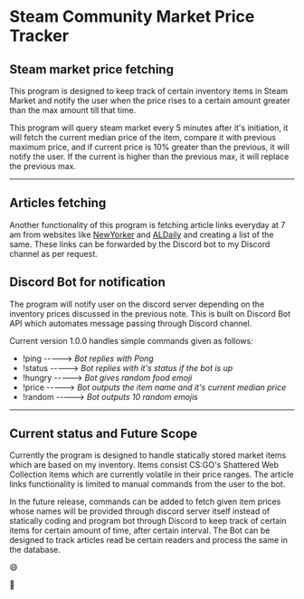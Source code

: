 # Steam Community Market Price Tracker

## Steam market price fetching

This program is designed to keep track of certain inventory items in Steam Market and notify the user when the price rises to a certain amount greater than the max amount till that time.

This program will query steam market every 5 minutes after it's initiation, it will fetch the current median price of the item, compare it with previous maximum price, and if current price is 10% greater than the previous, it will notify the user. If the current is higher than the previous max, it will replace the previous max.

---

## Articles fetching

Another functionality of this program is fetching article links everyday at 7 am from websites like [NewYorker](https://newyorker.com) and
[ALDaily](https://www.aldaily.com) and creating a list of the same. These links can be forwarded by the Discord bot to my Discord channel as per
request.

## Discord Bot for notification

The program will notify user on the discord server depending on the inventory prices discussed in the previous note. This is built on Discord Bot API which automates message passing through Discord channel.

Current version 1.0.0 handles simple commands given as follows:

- !ping  -----> *Bot replies with Pong*
- !status -----> *Bot replies with it's status if the bot is up*
- !hungry -----> *Bot gives random food emoji*
- !price -----> *Bot outputs the item name and it's current median price*
- !random -----> *Bot outputs 10 random emojis*

---

## Current status and Future Scope

Currently the program is designed to handle statically stored market items which are based on my inventory. Items consist CS:GO's Shattered Web Collection items which are currently volatile in their price ranges. The article links functionality is limited to manual commands from the user
to the bot.

In the future release, commands can be added to fetch given item prices whose names will be provided through discord server itself instead of statically coding and program bot through Discord to keep track of certain items for certain amount of time, after certain interval. The Bot
can be designed to track articles read be certain readers and process the same in the database.


:smile:

:100:
